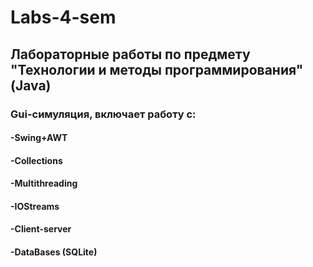 # Labs-4-sem
## Лабораторные работы по предмету "Технологии и методы программирования" (Java)
### Gui-симуляция, включает работу с:
#### -Swing+AWT
#### -Collections
#### -Multithreading
#### -IOStreams
#### -Client-server 
#### -DataBases (SQLite)
